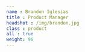 ```yaml
---
name : Brandon Iglesias 
title : Product Manager
headshot : /img/brandon.jpg
class : product
all : true
weight: 96
---
```

